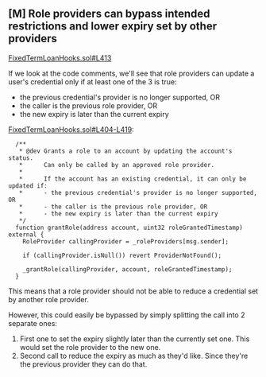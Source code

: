 ## [M] Role providers can bypass intended restrictions and lower expiry set by other providers

[FixedTermLoanHooks.sol#L413](repos/2024-08-wildcat/src/access/FixedTermLoanHooks.sol#L413)

If we look at the code comments, we'll see that role providers can update a user's credential only if at least one of the 3 is true:

*   the previous credential's provider is no longer supported, OR
*   the caller is the previous role provider, OR
*   the new expiry is later than the current expiry

[FixedTermLoanHooks.sol#L404-L419](src/access/FixedTermLoanHooks.sol#L404-L419):
```solidity
  /**
   * @dev Grants a role to an account by updating the account's status.
   *      Can only be called by an approved role provider.
   *
   *      If the account has an existing credential, it can only be updated if:
   *      - the previous credential's provider is no longer supported, OR
   *      - the caller is the previous role provider, OR
   *      - the new expiry is later than the current expiry
   */
  function grantRole(address account, uint32 roleGrantedTimestamp) external {
    RoleProvider callingProvider = _roleProviders[msg.sender];

    if (callingProvider.isNull()) revert ProviderNotFound();

    _grantRole(callingProvider, account, roleGrantedTimestamp);
  }
```

This means that a role provider should not be able to reduce a credential set by another role provider.

However, this could easily be bypassed by simply splitting the call into 2 separate ones:

1.  First one to set the expiry slightly later than the currently set one. This would set the role provider to the new one.
2.  Second call to reduce the expiry as much as they'd like. Since they're the previous provider they can do that.



